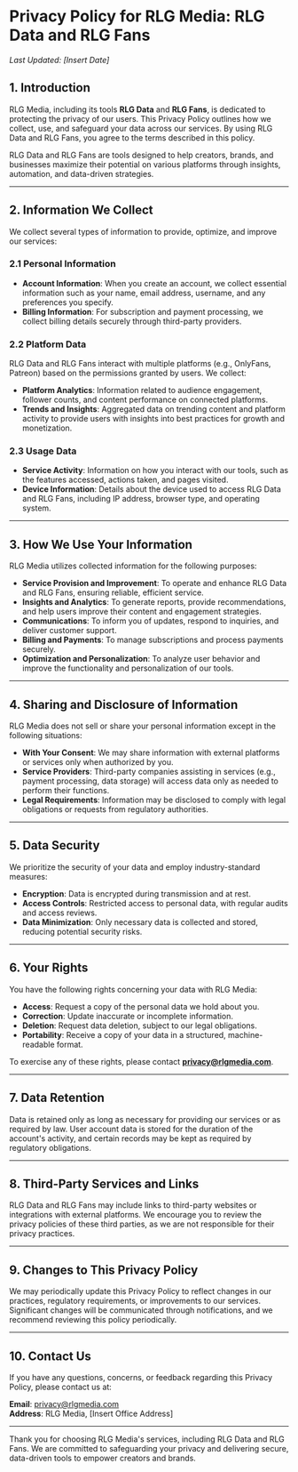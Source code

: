 # Privacy Policy for RLG Media: RLG Data and RLG Fans

_Last Updated: [Insert Date]_

## 1. Introduction

RLG Media, including its tools **RLG Data** and **RLG Fans**, is dedicated to protecting the privacy of our users. This Privacy Policy outlines how we collect, use, and safeguard your data across our services. By using RLG Data and RLG Fans, you agree to the terms described in this policy. 

RLG Data and RLG Fans are tools designed to help creators, brands, and businesses maximize their potential on various platforms through insights, automation, and data-driven strategies.

---

## 2. Information We Collect

We collect several types of information to provide, optimize, and improve our services:

### 2.1 Personal Information

- **Account Information**: When you create an account, we collect essential information such as your name, email address, username, and any preferences you specify.
- **Billing Information**: For subscription and payment processing, we collect billing details securely through third-party providers.

### 2.2 Platform Data

RLG Data and RLG Fans interact with multiple platforms (e.g., OnlyFans, Patreon) based on the permissions granted by users. We collect:

- **Platform Analytics**: Information related to audience engagement, follower counts, and content performance on connected platforms.
- **Trends and Insights**: Aggregated data on trending content and platform activity to provide users with insights into best practices for growth and monetization.

### 2.3 Usage Data

- **Service Activity**: Information on how you interact with our tools, such as the features accessed, actions taken, and pages visited.
- **Device Information**: Details about the device used to access RLG Data and RLG Fans, including IP address, browser type, and operating system.

---

## 3. How We Use Your Information

RLG Media utilizes collected information for the following purposes:

- **Service Provision and Improvement**: To operate and enhance RLG Data and RLG Fans, ensuring reliable, efficient service.
- **Insights and Analytics**: To generate reports, provide recommendations, and help users improve their content and engagement strategies.
- **Communications**: To inform you of updates, respond to inquiries, and deliver customer support.
- **Billing and Payments**: To manage subscriptions and process payments securely.
- **Optimization and Personalization**: To analyze user behavior and improve the functionality and personalization of our tools.

---

## 4. Sharing and Disclosure of Information

RLG Media does not sell or share your personal information except in the following situations:

- **With Your Consent**: We may share information with external platforms or services only when authorized by you.
- **Service Providers**: Third-party companies assisting in services (e.g., payment processing, data storage) will access data only as needed to perform their functions.
- **Legal Requirements**: Information may be disclosed to comply with legal obligations or requests from regulatory authorities.

---

## 5. Data Security

We prioritize the security of your data and employ industry-standard measures:

- **Encryption**: Data is encrypted during transmission and at rest.
- **Access Controls**: Restricted access to personal data, with regular audits and access reviews.
- **Data Minimization**: Only necessary data is collected and stored, reducing potential security risks.

---

## 6. Your Rights

You have the following rights concerning your data with RLG Media:

- **Access**: Request a copy of the personal data we hold about you.
- **Correction**: Update inaccurate or incomplete information.
- **Deletion**: Request data deletion, subject to our legal obligations.
- **Portability**: Receive a copy of your data in a structured, machine-readable format.

To exercise any of these rights, please contact **[privacy@rlgmedia.com](mailto:privacy@rlgmedia.com)**.

---

## 7. Data Retention

Data is retained only as long as necessary for providing our services or as required by law. User account data is stored for the duration of the account's activity, and certain records may be kept as required by regulatory obligations.

---

## 8. Third-Party Services and Links

RLG Data and RLG Fans may include links to third-party websites or integrations with external platforms. We encourage you to review the privacy policies of these third parties, as we are not responsible for their privacy practices.

---

## 9. Changes to This Privacy Policy

We may periodically update this Privacy Policy to reflect changes in our practices, regulatory requirements, or improvements to our services. Significant changes will be communicated through notifications, and we recommend reviewing this policy periodically.

---

## 10. Contact Us

If you have any questions, concerns, or feedback regarding this Privacy Policy, please contact us at:

**Email**: [privacy@rlgmedia.com](mailto:privacy@rlgmedia.com)  
**Address**: RLG Media, [Insert Office Address]

---

Thank you for choosing RLG Media's services, including RLG Data and RLG Fans. We are committed to safeguarding your privacy and delivering secure, data-driven tools to empower creators and brands.
